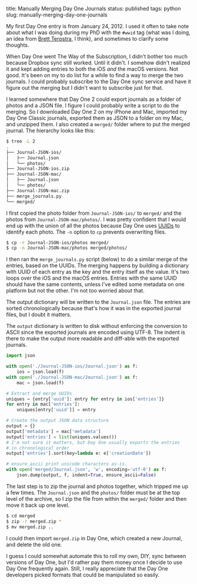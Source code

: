 title: Manually Merging Day One Journals
status: published
tags: python
slug: manually-merging-day-one-journals


My first Day One entry is from January 24, 2012. I used it often to take
note about what I was doing during my PhD with the `#wwid` tag (what was I
doing, an idea from [Brett Terpstra](http://brettterpstra.com/), I think), and
sometimes to clarify some thoughts.

When Day One went The Way of the Subscription, I didn't bother too much
because Dropbox sync still worked. Until it didn't. I somehow didn't realized
it and kept adding entries to both the iOS _and_ the macOS versions. Not
good. It's been on my to do list for a while to find a way to merge the two
journals. I could probably subscribe to the Day One sync service and have it
figure out the merging but I didn't want to subscribe just for that.

I learned somewhere that Day One 2 could export journals as a folder of photos
and a JSON file. I figure I could probably write a script to do the merging.
So I downloaded Day One 2 on my iPhone and Mac, imported my Day One Classic
journals, exported them as JSON to a folder on my Mac, and unzipped them. I
also created a `merged/` folder where to put the merged journal. The hierarchy
looks like this:

```sh
$ tree -L 2
.
├── Journal-JSON-ios/
│   ├── Journal.json
│   └── photos/
├── Journal-JSON-ios.zip
├── Journal-JSON-mac/
│   ├── Journal.json
│   └── photos/
├── Journal-JSON-mac.zip
├── merge_journals.py
└── merged/
```

I first copied the photo folder from `Journal-JSON-ios/` to `merged/`
and the photos from `Journal-JSON-mac/photos/`. I was pretty confident
that I would end up with the union of all the photos because Day One uses
[UUIDs](https://en.wikipedia.org/wiki/Universally_unique_identifier) to
identify each photo. The `-n` option to `cp` prevents overwriting files.

```sh
$ cp -r Journal-JSON-ios/photos merged/
$ cp -n Journal-JSON-mac/photos merged/photos/
```

I then ran the `merge_journals.py` script (below) to do a similar merge of the
entries, based on the UUIDs. The merging happens by building a dictionary with
UUID of each entry as the key and the entry itself as the value. It's two
loops over the iOS and the macOS entries. Entries with the same UUID should
have the same contents, unless I've edited some metadata on one platform but
not the other. I'm not too worried about that.

The output dictionary will be written to the `Journal.json` file. The entries
are sorted chronologically because that's how it was in the exported journal
files, but I doubt it matters.

The `output` dictionary is written to disk without enforcing the conversion to
ASCII since the exported journals are encoded using UTF-8. The indent is there
to make the output more readable and diff-able with the exported journals.


```python
import json

with open('./Journal-JSON-ios/Journal.json') as f:
    ios = json.load(f)
with open('./Journal-JSON-mac/Journal.json') as f:
    mac = json.load(f)

# Extract and merge UUIDs
uniques = {entry['uuid']: entry for entry in ios['entries']}
for entry in mac['entries']:
    uniques[entry['uuid']] = entry

# Create the output JSON data structure
output = {}
output['metadata'] = mac['metadata']
output['entries'] = list(uniques.values())
# I'm not sure it matters, but Day One usually exports the entries
# in chronological order
output['entries'].sort(key=lambda e: e['creationDate'])

# ensure_ascii print unicode characters as-is.
with open('merged/Journal.json', 'w', encoding='utf-8') as f:
    json.dump(output, f, indent=True, ensure_ascii=False)
```

The last step is to zip the journal and photos together, which tripped me up
a few times. The `Journal.json` and the `photos/` folder must be at the top
level of the archive, so I zip the file from within the `merged/` folder and
then move it back up one level.

```sh
$ cd merged
$ zip -r merged.zip *
$ mv merged.zip ..
```

I could then import `merged.zip` in Day One, which created a new Journal, and
delete the old one.


I guess I could somewhat automate this to roll my own, DIY, sync between
versions of Day One, but I'd rather pay them money once I decide to use Day
One frequently again. Still, I really appreciate that the Day One developers
picked formats that could be manipulated so easily.
